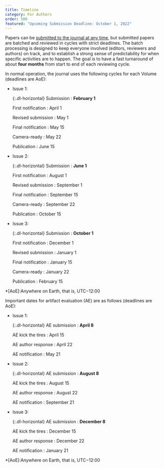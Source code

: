 ```yaml
---
title: Timeline
category: For Authors
order: 500
featured: "Upcoming Submission Deadline: October 1, 2022"
---
```

Papers can be [submitted to the journal at any time](/submission/), but submitted papers are batched and reviewed in cycles with strict deadlines. The batch processing is designed to keep everyone involved (editors, reviewers and authors) on track, and to establish a strong sense of predictability for when specific activities are to happen. The goal is to have a fast turnaround of about **four months** from start to end of each reviewing cycle.

In normal operation, the journal uses the following cycles for each Volume (deadlines are AoE):

* Issue 1:

  {:.dl-horizontal}
  Submission
  : **February 1**

  First notification
  : April 1

  Revised submission
  : May 1

  Final notification
  : May 15

  Camera-ready
  : May 22

  Publication
  : June 15

* Issue 2:

  {:.dl-horizontal}
  Submission
  : **June 1**

  First notification
  : August 1

  Revised submission
  : September 1

  Final notification
  : September 15

  Camera-ready
  : September 22

  Publication
  : October 15

* Issue 3:

  {:.dl-horizontal}
  Submission
  : **October 1**

  First notification
  : December 1

  Revised submission
  : January 1

  Final notification
  : January 15

  Camera-ready
  : January 22

  Publication
  : February 15

*[AoE]:Anywhere on Earth, that is, UTC−12:00

Important dates for artifact evaluation (AE) are as follows (deadlines are AoE):

* Issue 1:

  {:.dl-horizontal}
  AE submission
  : **April 8**

  AE kick the tires
  : April 15

  AE author response
  : April 22

  AE notification
  : May 21

* Issue 2:

  {:.dl-horizontal}
  AE submission
  : **August 8**

  AE kick the tires
  : August 15

  AE author response
  : August 22

  AE notification
  : September 21

* Issue 3:

  {:.dl-horizontal}
  AE submission
  : **December 8**

  AE kick the tires
  : December 15

  AE author response
  : December 22

  AE notification
  : January 21

*[AoE]:Anywhere on Earth, that is, UTC−12:00
